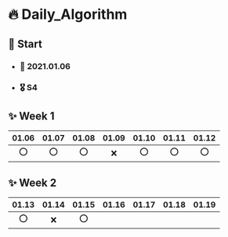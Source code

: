 # :fire: Daily_Algorithm

## :running: Start 
- ### :calendar: 2021.01.06 
- ### 🎖️ S4

## :sparkles: Week 1
|01.06|01.07|01.08|01.09|01.10|01.11|01.12|
|:---:|:---:|:---:|:---:|:---:|:---:|:---:|
|:o:|:o:|:o:|:x:|:o:|:o:|:o:|

## :sparkles: Week 2
|01.13|01.14|01.15|01.16|01.17|01.18|01.19|
|:---:|:---:|:---:|:---:|:---:|:---:|:---:|
|:o:|:x:|:o:|||||
